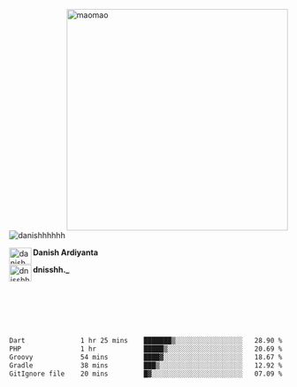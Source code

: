 <img align="right" alt="maomao" width="400" src="https://i.imgur.com/L23H0Ik.gif">

<p align="left"><img src="https://komarev.com/ghpvc/?username=danishhhhhh&label=Profile%20views&color=0e75b6&style=flat" alt="danishhhhhh" /></p>

[<img align="left" src="https://raw.githubusercontent.com/rahuldkjain/github-profile-readme-generator/master/src/images/icons/Social/linked-in-alt.svg" alt="danish ardiyanta" height="30" width="40" />](https://linkedin.com/in/danish-ardiyanta)
**Danish Ardiyanta**

[<img align="left" src="https://raw.githubusercontent.com/rahuldkjain/github-profile-readme-generator/master/src/images/icons/Social/instagram.svg" alt="dnisshh._" height="30" width="40" />](https://instagram.com/dnisshh._)
**dnisshh._**

</br></br></br></br></br>

<!--START_SECTION:waka-->

```txt
Dart              1 hr 25 mins    ███████▒░░░░░░░░░░░░░░░░░   28.90 %
PHP               1 hr            █████▒░░░░░░░░░░░░░░░░░░░   20.69 %
Groovy            54 mins         ████▓░░░░░░░░░░░░░░░░░░░░   18.67 %
Gradle            38 mins         ███▒░░░░░░░░░░░░░░░░░░░░░   12.92 %
GitIgnore file    20 mins         █▓░░░░░░░░░░░░░░░░░░░░░░░   07.09 %
```

<!--END_SECTION:waka-->
